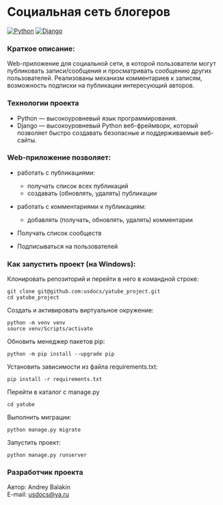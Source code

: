 # Социальная сеть блогеров
[![Python](https://img.shields.io/badge/-Python-464646?style=flat&logo=Python&logoColor=ffffff&color=5fe620)](https://www.python.org/)
[![Django](https://img.shields.io/badge/-Django-464646?style=flat&logo=Django&logoColor=ffffff&color=5fe620)](https://www.djangoproject.com/)

### Краткое описание:
Web-приложение для социальной сети, в которой пользователи могут публиковать записи/сообщения и просматривать сообщению других пользователей. Реализованы механизм комментариев к записям, возможность подписки на публикации интересующий авторов.

### Технологии проекта
* Python — высокоуровневый язык программирования.
* Django — высокоуровневый Python веб-фреймворк, который позволяет быстро создавать безопасные и поддерживаемые веб-сайты.

### Web-приложение позволяет:
* работать с публикациями:
  * получать список всех публикаций
  * создавать (обновлять, удалять) публикации

* работать с комментариями к публикациям:
  * добавлять (получать, обновлять, удалять) комментарии

* Получать список сообществ
* Подписываться на пользователей
 

### Как запустить проект (на Windows):

Клонировать репозиторий и перейти в него в командной строке:
```
git clone git@github.com:usdocs/yatube_project.git 
cd yatube_project 
```

Cоздать и активировать виртуальное окружение:
```
python -m venv venv
source venv/Scripts/activate
```

Обновить менеджер пакетов pip:
```
python -m pip install --upgrade pip
```

Установить зависимости из файла requirements.txt:
```
pip install -r requirements.txt
```

Перейти в каталог с manage.py
```
cd yatube
```

Выполнить миграции:
```
python manage.py migrate
```

Запустить проект:
```
python manage.py runserver
```

### Разработчик проекта

Автор: Andrey Balakin  
E-mail: [usdocs@ya.ru](mailto:usdocs@ya.ru)
